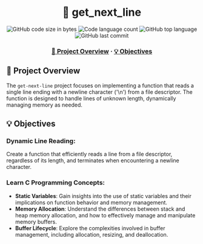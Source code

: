 <h1 align="center">
  📖 get_next_line
</h1>

<p align="center">
	<img alt="GitHub code size in bytes" src="https://img.shields.io/github/languages/code-size/benzThor/get_next_line?color=red" />
	<img alt="Code language count" src="https://img.shields.io/github/languages/count/benzThor/get_next_line?color=yellow" />
	<img alt="GitHub top language" src="https://img.shields.io/github/languages/top/benzThor/get_next_line?color=blue" />
	<img alt="GitHub last commit" src="https://img.shields.io/github/last-commit/benzThor/get_next_line?color=green" />
</p>

<h3 align="center">
	<a href="#-project-overview">🔭 Project Overview</a>
	<span> · </span>
	<a href="#-objectives">💡 Objectives</a>
</h3>

## 🔭 Project Overview

The `get-next-line` project focuses on implementing a function that reads a single line ending with a newline character ('\n') from a file descriptor. The function is designed to handle lines of unknown length, dynamically managing memory as needed.

## 💡 Objectives

### Dynamic Line Reading: 

Create a function that efficiently reads a line from a file descriptor, regardless of its length, and terminates when encountering a newline character.

### Learn C Programming Concepts:

   - **Static Variables**: Gain insights into the use of static variables and their implications on function behavior and memory management.
   - **Memory Allocation**: Understand the differences between stack and heap memory allocation, and how to effectively manage and manipulate memory buffers.
   - **Buffer Lifecycle**: Explore the complexities involved in buffer management, including allocation, resizing, and deallocation.
